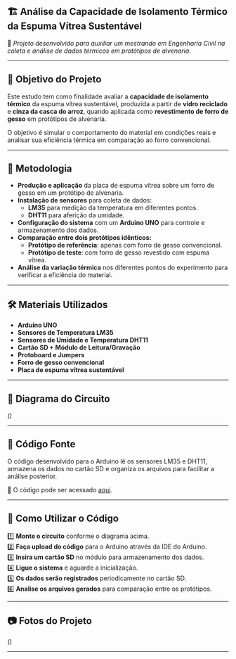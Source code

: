 ## 🏗 **Análise da Capacidade de Isolamento Térmico da Espuma Vítrea Sustentável**  

📌 *Projeto desenvolvido para auxiliar um mestrando em Engenharia Civil na coleta e análise de dados térmicos em protótipos de alvenaria.*  

---

## 🎯 **Objetivo do Projeto**  
Este estudo tem como finalidade avaliar a **capacidade de isolamento térmico** da espuma vítrea sustentável, produzida a partir de **vidro reciclado** e **cinza da casca do arroz**, quando aplicada como **revestimento de forro de gesso** em protótipos de alvenaria.  

O objetivo é simular o comportamento do material em condições reais e analisar sua eficiência térmica em comparação ao forro convencional.  

---

## 🔬 **Metodologia**  
- **Produção e aplicação** da placa de espuma vítrea sobre um forro de gesso em um protótipo de alvenaria.  
- **Instalação de sensores** para coleta de dados:  
  - **LM35** para medição da temperatura em diferentes pontos.  
  - **DHT11** para aferição da umidade.  
- **Configuração do sistema** com um **Arduino UNO** para controle e armazenamento dos dados.  
- **Comparação entre dois protótipos idênticos:**  
  - **Protótipo de referência**: apenas com forro de gesso convencional.  
  - **Protótipo de teste**: com forro de gesso revestido com espuma vítrea.  
- **Análise da variação térmica** nos diferentes pontos do experimento para verificar a eficiência do material.  

---

## 🛠 **Materiais Utilizados**  
- **Arduino UNO**  
- **Sensores de Temperatura LM35**  
- **Sensores de Umidade e Temperatura DHT11**  
- **Cartão SD + Módulo de Leitura/Gravação**  
- **Protoboard e Jumpers**  
- **Forro de gesso convencional**  
- **Placa de espuma vítrea sustentável**  

---

## 🔌 **Diagrama do Circuito**  
*()*  

---

## 💾 **Código Fonte**  
O código desenvolvido para o Arduino lê os sensores LM35 e DHT11, armazena os dados no cartão SD e organiza os arquivos para facilitar a análise posterior.  

📂 O código pode ser acessado [aqui](https://github.com/MariPadilha/Monitoramento-de-temperatura-e-umidade-com-LM35-e-DHT11/blob/main/main.cpp).  

---

## 🚀 **Como Utilizar o Código**  
1️⃣ **Monte o circuito** conforme o diagrama acima.  
2️⃣ **Faça upload do código** para o Arduino através da IDE do Arduino.  
3️⃣ **Insira um cartão SD** no módulo para armazenamento dos dados.  
4️⃣ **Ligue o sistema** e aguarde a inicialização.  
5️⃣ **Os dados serão registrados** periodicamente no cartão SD.  
6️⃣ **Analise os arquivos gerados** para comparação entre os protótipos.  

---

## 📷 **Fotos do Projeto**  
*()*  

---
